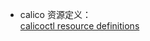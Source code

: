 
- calico 资源定义：  
[calicoctl resource definitions](https://projectcalico.docs.tigera.io/reference/resources/)


